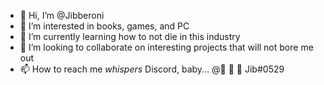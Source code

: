 - 👋 Hi, I’m @Jibberoni
- 👀 I’m interested in books, games, and PC
- 🌱 I’m currently learning how to not die in this industry
- 💞️ I’m looking to collaborate on interesting projects that will not bore me out
- 📫 How to reach me *whispers* Discord, baby... @🦄 🐻 🦆 Jib#0529

<!---
Jibberoni/Jibberoni is a ✨ special ✨ repository because its `README.md` (this file) appears on your GitHub profile.
You can click the Preview link to take a look at your changes.
--->
